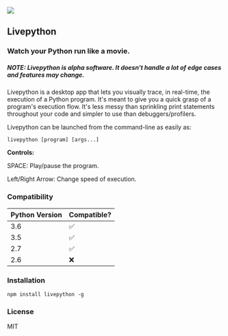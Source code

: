 ![](https://i.imgur.com/dWEHzD0.gif)

## Livepython 
### Watch your Python run like a movie.

##### NOTE: Livepython is alpha software. It doesn't handle a lot of edge cases and features may change.

Livepython is a desktop app that lets you visually trace, in real-time, the execution of a Python program. It's meant to give you a quick grasp of a program's execution flow. It's less messy than sprinkling print statements throughout your code and simpler to use than debuggers/profilers. 

Livepython can be launched from the command-line as easily as:

    livepython [program] [args...]

**Controls:**

SPACE: Play/pause the program.

Left/Right Arrow: Change speed of execution.

### Compatibility

| **Python Version** | **Compatible?** |
|-----------|---------------|
| 3.6       | ✅             |
| 3.5       | ✅             |
| 2.7       | ✅             |
| 2.6       | ❌             |

### Installation



    npm install livepython -g
    
### License

MIT
